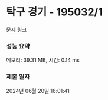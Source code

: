 # 탁구 경기 - 195032/1 

[문제 링크](https://level.goorm.io/exam/195032/%ED%83%81%EA%B5%AC-%EA%B2%BD%EA%B8%B0/quiz/1) 

### 성능 요약

메모리: 39.31 MB, 시간: 0.14 ms

### 제출 일자

2024년 06월 20일 16:01:41


